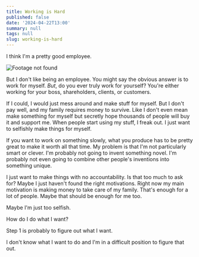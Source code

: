 ```yaml
---
title: Working is Hard
published: false
date: '2024-04-22T13:00'
summary: null
tags: null
slug: working-is-hard
---
```


I think I'm a pretty good employee.

![Footage not found](/media/2024-04-22-footage-not-found.jpg "😬")

But I don't like being an employee. You might say the obvious answer is to work for myself. _But_, do you ever truly work for yourself? You're either working for your boss, shareholders, clients, or customers.

If I could, I would just mess around and make stuff for myself. But I don't pay well, and my family requires money to survive. Like I don't even mean make something for myself but secretly hope thousands of people will buy it and support me. When people start using my stuff, I freak out. I just want to selfishly make things for myself.

If you want to work on something slowly, what you produce has to be pretty great to make it worth all that time. My problem is that I'm not particularly smart or clever. I'm probably not going to invent something novel. I'm probably not even going to combine other people's inventions into something unique.

I just want to make things with no accountability. Is that too much to ask for? Maybe I just haven't found the right motivations. Right now my main motivation is making money to take care of my family. That's enough for a lot of people. Maybe that should be enough for me too.

Maybe I'm just too selfish.

How do I do what I want?

Step 1 is probably to figure out what I want.

I don't know what I want to do and I'm in a difficult position to figure that out.
